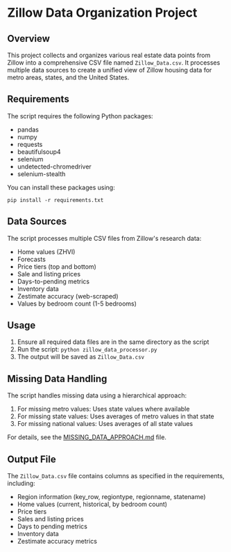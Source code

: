 # Zillow Data Organization Project

## Overview
This project collects and organizes various real estate data points from Zillow into a comprehensive CSV file named `Zillow_Data.csv`. It processes multiple data sources to create a unified view of Zillow housing data for metro areas, states, and the United States.

## Requirements
The script requires the following Python packages:
- pandas
- numpy
- requests
- beautifulsoup4
- selenium
- undetected-chromedriver
- selenium-stealth

You can install these packages using:
```
pip install -r requirements.txt
```

## Data Sources
The script processes multiple CSV files from Zillow's research data:
- Home values (ZHVI)
- Forecasts
- Price tiers (top and bottom)
- Sale and listing prices
- Days-to-pending metrics
- Inventory data
- Zestimate accuracy (web-scraped)
- Values by bedroom count (1-5 bedrooms)

## Usage
1. Ensure all required data files are in the same directory as the script
2. Run the script: `python zillow_data_processor.py`
3. The output will be saved as `Zillow_Data.csv`

## Missing Data Handling
The script handles missing data using a hierarchical approach:
1. For missing metro values: Uses state values where available
2. For missing state values: Uses averages of metro values in that state
3. For missing national values: Uses averages of all state values

For details, see the [MISSING_DATA_APPROACH.md](MISSING_DATA_APPROACH.md) file.

## Output File
The `Zillow_Data.csv` file contains columns as specified in the requirements, including:
- Region information (key_row, regiontype, regionname, statename)
- Home values (current, historical, by bedroom count)
- Price tiers
- Sales and listing prices
- Days to pending metrics
- Inventory data
- Zestimate accuracy metrics
